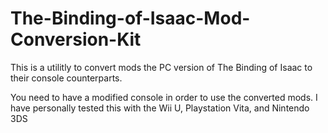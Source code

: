 # The-Binding-of-Isaac-Mod-Conversion-Kit

This is a utilitly to convert mods the PC version of The Binding of Isaac to their console counterparts.

You need to have a modified console in order to use the converted mods. I have personally tested this with the Wii U, Playstation Vita, and Nintendo 3DS
